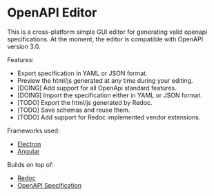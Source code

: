 # OpenAPI Editor

This is a cross-platform simple GUI editor for generating valid openapi specifications. At the moment, the editor is compatible with OpenAPI version 3.0.

Features:
* Export specification in YAML or JSON format. 
* Preview the html/js generated at any time during your editing.
* [DOING] Add support for all OpenApi standard features.
* [DOING] Import the specification either in YAML or JSON format.
* [TODO] Export the html/js generated by Redoc. 
* [TODO] Save schemas and reuse them.
* [TODO] Add support for Redoc implemented vendor extensions.

Frameworks used:
* [Electron](https://github.com/electron/electron)
* [Angular](https://github.com/angular/angular)

Builds on top of:
* [Redoc](https://github.com/Redocly/redoc)
* [OpenAPI Specification](https://github.com/eemeli/yaml)
